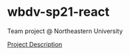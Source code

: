 # wbdv-sp21-react
Team project @ Northeastern University

[Project Description](https://docs.google.com/document/d/1OLVBrnkhcwVH21novOu_hoi1i8qG8mBllVs9QOewh9c/edit?usp=sharing)
